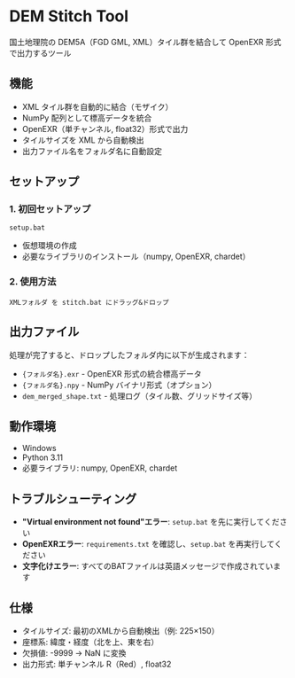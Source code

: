 # DEM Stitch Tool

国土地理院の DEM5A（FGD GML, XML）タイル群を結合して OpenEXR 形式で出力するツール

## 機能

- XML タイル群を自動的に結合（モザイク）
- NumPy 配列として標高データを統合
- OpenEXR（単チャンネル, float32）形式で出力
- タイルサイズを XML から自動検出
- 出力ファイル名をフォルダ名に自動設定

## セットアップ

### 1. 初回セットアップ
```
setup.bat
```
- 仮想環境の作成
- 必要なライブラリのインストール（numpy, OpenEXR, chardet）

### 2. 使用方法
```
XMLフォルダ を stitch.bat にドラッグ&ドロップ
```

## 出力ファイル

処理が完了すると、ドロップしたフォルダ内に以下が生成されます：

- `{フォルダ名}.exr` - OpenEXR 形式の統合標高データ
- `{フォルダ名}.npy` - NumPy バイナリ形式（オプション）
- `dem_merged_shape.txt` - 処理ログ（タイル数、グリッドサイズ等）

## 動作環境

- Windows
- Python 3.11
- 必要ライブラリ: numpy, OpenEXR, chardet

## トラブルシューティング

- **"Virtual environment not found"エラー**: `setup.bat` を先に実行してください
- **OpenEXRエラー**: `requirements.txt` を確認し、`setup.bat` を再実行してください
- **文字化けエラー**: すべてのBATファイルは英語メッセージで作成されています

## 仕様

- タイルサイズ: 最初のXMLから自動検出（例: 225×150）
- 座標系: 緯度・経度（北を上、東を右）
- 欠損値: -9999 → NaN に変換
- 出力形式: 単チャンネル R（Red）, float32